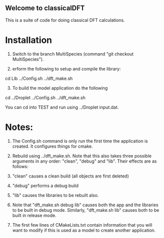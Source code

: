 ## Welcome to classicalDFT

This is a suite of code for doing classical DFT calculations.

# Installation

1. Switch to the branch MultiSpecies (command "git checkout MultiSpecies").

2. erform the following to setup and compile the library:

cd Lib
../Config.sh
../dft_make.sh

3. To build the model application do the following

cd ../Droplet
../Config.sh
../dft_make.sh


You can cd into TEST and run using ../Droplet input.dat.

# Notes:
1. The Config.sh command is only run the first time the application is created. It configures things for cmake.

2. Rebuild using ../dft_make.sh. Note that this also takes three possible arguments in any order: "clean", "debug" and "lib". Their effects are as follows:
  1. "clean" causes a clean build (all objects are first deleted)
  2. "debug" performs a debug build
  2. "lib" causes the libraries to be rebuilt also.

3. Note that "dft_make.sh debug lib" causes both the app and the libraries to be built in debug mode. Similarly, "dft_make.sh lib" causes both to be built in release mode.

4. The first few lines of CMakeLists.txt contain information that you will want to modify if this is used as a model to create another application.




